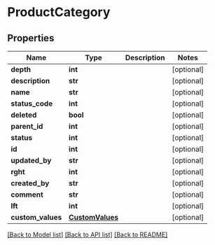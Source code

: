 # ProductCategory

## Properties
Name | Type | Description | Notes
------------ | ------------- | ------------- | -------------
**depth** | **int** |  | [optional] 
**description** | **str** |  | [optional] 
**name** | **str** |  | [optional] 
**status_code** | **int** |  | [optional] 
**deleted** | **bool** |  | [optional] 
**parent_id** | **int** |  | [optional] 
**status** | **int** |  | [optional] 
**id** | **int** |  | [optional] 
**updated_by** | **str** |  | [optional] 
**rght** | **int** |  | [optional] 
**created_by** | **str** |  | [optional] 
**comment** | **str** |  | [optional] 
**lft** | **int** |  | [optional] 
**custom_values** | [**CustomValues**](CustomValues.md) |  | [optional] 

[[Back to Model list]](../README.md#documentation-for-models) [[Back to API list]](../README.md#documentation-for-api-endpoints) [[Back to README]](../README.md)

